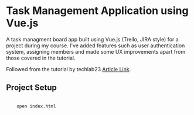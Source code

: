 # Task Management Application using Vue.js

A task managment board app built using Vue.js (Trello, JIRA style) for a project during my course. 
I've added features such as user authentication system, assigning members and made some UX improvements apart from those covered in the tutorial.

Followed from the tutorial by techlab23 [Article Link](https://levelup.gitconnected.com/task-management-application-using-vue-js-part-1-df607ca30f48?gi=c51e20fc8189).

<!-- ![Project Image](/docs/images/Screenshot.png) -->

## Project Setup

```bash

    open index.html


```
